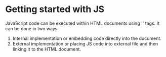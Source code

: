# Getting started with JS

JavaScript code can be executed within HTML documents using '<script> . . . </script>' tags. It can be done in two ways

1. Internal implementation or embedding code directly into the document.
2. External implementation or placing JS code into external file and then linking it to the HTML document.

